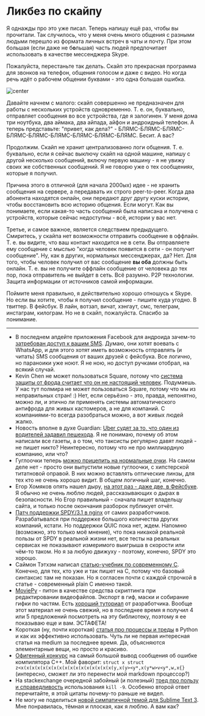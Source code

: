 # Ликбез по скайпу

Я однажды про это уже писал. Теперь напишу ещё раз, чтобы вы прочитали. Так случилось, что у меня очень много общения с разными людьми перешло из формата личных встреч в чаты и почту. При этом большая (если даже не б**о**льшая) часть людей предпочитает использовать в качестве мессенджера Skype.

Пожалуйста, перестаньте так делать. Скайп это прекрасная программа для звонков на телефон, общения голосом и даже с видео. Но когда речь идёт о рабочем общении буквами - это одна большая ошибка.

![center](http://i.imgur.com/vTyBq7P.jpg)

Давайте начнем с малого: скайп совершенно не предназначен для работы с нескольких устройств одновременно. Т. е. он, буквально, отправляет сообщения во все устройства, где я залогинен. У меня дома три ноутбука, два аймака, два айпада, айфон и андроидный телефон. А теперь представьте: "привет, как дела?" - БЛЯМС-БЛЯМС-БЛЯМС-БЛЯМС-БЛЯМС-БЛЯМС-БЛЯМС-БЛЯМС-БЛЯМС. Бесит. А вас?

Продолжим. Скайп не хранит централизованно логи общения. Т. е. буквально, если я сейчас выключу скайп на одной машине, напишу с другой несколько сообщений, включу первую машину - я не увижу своих же собственных сообщений. Я не говорю уже о тех сообщениях, которые я получил.

Причина этого в отличной (для начала 2000ых) идее - не хранить сообщения на сервере, а передавать их строго peer-to-peer. Когда два абонента находятся онлайн, они передают друг другу куски истории, чтобы восстановить всю историю общения. Если могут. Как вы понимаете, если какая-то часть сообщений была написана и получена с устройств, которые сейчас недоступны - всё, истории у вас нет.

Третье, и самое важное, является следствием предыдущего. Смиритесь, у скайпа нет возможности отправить сообщение в оффлайн. Т. е. вы видите, что ваш контакт находится не в сети. Вы отправляете ему сообщение с мыслью "когда человек появится в сети - он получит сообщение". Ну, как в других, нормальных мессенджерах, да? Нет. Для того, чтобы человек получил от вас сообщение **вы оба** должны быть онлайн. Т. е. вы не получите оффлайн сообщение от человека до тех пор, пока отправитель не выйдет в сеть. Всё разумно. P2P технологии. Защита информации от источников самой информации.

Поймите меня правильно, я действительно хорошо отношусь к Skype. Но если вы хотите, чтобы я получил сообщение - пишите куда угодно. В твиттер. В фейсбук. В лайн, вотзап, вичат, хэнгаут, смс, телеграм, инстаграм, килограм. Но не в скайп, пожалуйста. Спасибо за понимание.

----


* В последнем апдейте приложения Facebook для андроида зачем-то [затребован доступ к вашим SMS](http://tony.calileo.com/fb/). Думаю, они хотят воевать с WhatsApp, и для этого хотят иметь возможность отправлять (и читать) SMS сообщения от ваших друзей с фейсбука. Все логично, но параноики уже ноют. Я не ною, но доступ ручками отобрал, на всякий случай.
* Kevin Chen не может пользоваться Square, потому что [система защиты от фрода считает что он не настоящий человек](http://kevinchen.co/blog/square-identity-verification/). Подумаешь. У нас тут полмира не может пользоваться Square, потому что мы из неправильных стран! :) Нет, если серьёзно - это, правда, непонятно, можно ли, и этично ли применять системы автоматического антифрода для живых кастомеров, а не для компаний. С компаниями-то всегда разобраться можно, а вот живых людей жалко.
* Новость вполне в духе Guardian: [Uber судят за то, что один из водителей задавил пешехода](http://www.theguardian.com/world/2014/jan/27/uber-sued-family-six-year-old-killed-crash-san-francisco). Я не понимаю, почему об этом написали все газеты, а о том, что таксисты регулярно давят людей - не пишет никто? Неинтересно, потому что не про миллиардную компанию, или что?
* Гуглоочки теперь [можно прицепить на нормальные очки](http://recode.net/2014/01/27/google-glass-now-works-with-actual-glasses/). На самом деле нет - просто они выпустили новые гуглоочки, c хипстерской титатновой оправой. В них можно вставлять оптические линзы, для тех кто не очень хорошо видит. В общем логичный шаг, конечно.
* Егор Хомяков опять нашел дыру, [на этот раз - даже две, в Фейсбуке](http://homakov.blogspot.ru/2014/01/two-severe-wontfix-vulnerabilities-in.html). Я обычно не очень люблю людей, рассказывающих о дырах в безопасности. Но Егор правильный - сначала пишет владельцу сайта, и только после окончания разборок публикует отчёт.
* [Патч поддержки SPDY/3.1 в nginx](http://mailman.nginx.org/pipermail/nginx-devel/2014-January/004890.html) от самих разработчиков. Разрабатывался при поддержке большого количества других компаний, кстати. Но поддержки QUIC пока нет, ждем. Напомню (возможно, это только моё мнение), что пока никакой реальной пользы от SPDY в реальной жизни нет, все тесты на реальных сервисах не показывают измеримого выигрыша в скорости или чём-то таком. Но я за любую движуху - поэтому, конечно, SPDY это хорошо.
* Саймон Тэтхэм написал [статью-учебник по современному C](http://www.chiark.greenend.org.uk/~sgtatham/cdescent/). Конечно, для тех, кто уже и так пишет на C, потому что базовый синтаксис там не показан. Но я согласен почти с каждой строчкой в статье - современный plain C именно такой.
* [MoviePy](http://zulko.github.io/moviepy/) - питон в качестве средства скриптинга при редактировании видеофайлов. Экспорт в гиф, маски и собирание гифки по частям.  Есть [хороший туториал](http://zulko.github.io/blog/2014/01/23/making-animated-gifs-from-video-files-with-python/#oo) от разработчика. Вообще этот материал не очень свежий, но в последнее время я получил 4 или 5 предложений посмотреть на эту библиотеку, поэтому я ее показываю еще и вам. ЭСТАФЕТА!
* Короткая (ну, почти короткая) [статья про процессы и треды](https://medium.com/building-things-on-the-internet/40e9b2b36148) в Python и как их эффективно использовать. Чуть ли не первая интересная статья на medium за последнее время. Да, объясняются элементарные вещи, но просто и красиво.
* [Офигенный конкурс](http://tgceec.tumblr.com/post/74534916370/results-of-the-grand-c-error-explosion-competition) на самый большой вывод сообщения об ошибке компилятора C++. Мой фаворит: `struct x struct z<x(x(x(x(x(x(x(x(x(x(x(x(x(x(x(x(x(y,x(y><y*,x(y*w>v<y*,w,x{}` (интересно, сможет ли это перенести мой markdown процессор?)
* На stackexchange очередной забойный (и полезный) [тред про пользу и справедливость](http://unix.stackexchange.com/questions/8916/why-not-kill-9-a-process) использования `kill -9`. Особенно второй ответ перечитайте, я этой цитаты почему-то раньше не видел.
* Не могу не поделиться [новой симпатичной темой для Sublime Text 3](https://github.com/nilium/st-theme-freesia). Мне понравилась, тёмная и плоская, как я люблю. А вам как?
